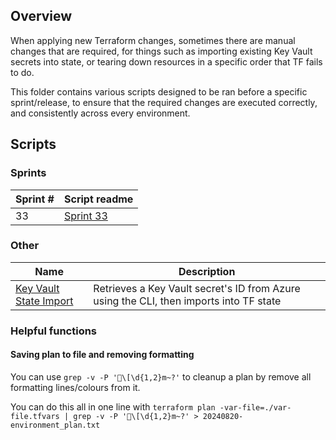## Overview

When applying new Terraform changes, sometimes there are manual changes that are required, for things such as importing existing Key Vault secrets into state, or tearing down resources in a specific order that TF fails to do.

This folder contains various scripts designed to be ran before a specific sprint/release, to ensure that the required changes are executed correctly, and consistently across every environment.

## Scripts

### Sprints

| Sprint # | Script readme                      |
| -------- | ---------------------------------- |
| 33       | [Sprint 33](./sprint_33/README.md) |


### Other

| Name                                                        | Description                                                                            |
| ----------------------------------------------------------- | -------------------------------------------------------------------------------------- |
| [Key Vault State Import](./shared/keyvault/state_import.sh) | Retrieves a Key Vault secret's ID from Azure using the CLI, then imports into TF state |

### Helpful functions

#### Saving plan to file and removing formatting

You can use `grep -v -P '\[\d{1,2}m~?'` to cleanup a plan by remove all formatting lines/colours from it.

You can do this all in one line with `terraform plan -var-file=./var-file.tfvars | grep -v -P '\[\d{1,2}m~?' > 20240820-environment_plan.txt`